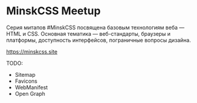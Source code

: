 # MinskCSS Meetup

Серия митапов #MinskCSS посвящена базовым технологиям веба — HTML и CSS. Основная тематика — веб-стандарты, браузеры и платформы, доступность интерфейсов, пограничные вопросы дизайна.

https://minskcss.site

TODO:
- Sitemap
- Favicons
- WebManifest
- Open Graph

